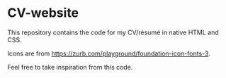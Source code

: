 # CV-website

This repository contains the code for my CV/résumé in native HTML and CSS.

Icons are from https://zurb.com/playground/foundation-icon-fonts-3.

Feel free to take inspiration from this code.
